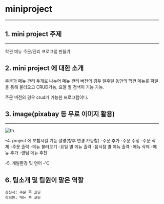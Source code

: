 # miniproject
------------
## 1. mini project 주제
------------

  학관 메뉴 주문/관리 프로그램 만들기



## 2. mini project 에 대한 소개
주문과 메뉴 관리 두개로 나누어 메뉴 관리 버전의 경우 일주일 동안의 학관 메뉴를 파일을 통해 불러오고 CRUD기능,  요일 별 검색이 기능 가능.


주문 버전의 경우 crud가 가능한 프로그램이다.


## 3. image(pixabay 등 무료 이미지 활용)
------------
![th](https://user-images.githubusercontent.com/130707940/236820886-6579a3e0-2e2f-4bdc-b947-9438d34692a5.jpg)


-4. project 에 포함시킬 기능 설명(향후 변경 가능함)
  -주문 추가
  -주문 수정
  -주문 삭제
  -주문 출력
  -메뉴 불러오기
  -요일 별 메뉴 출력
  -음식점 별 메뉴 출력
  -메뉴 삭제
  -메뉴 추가
  -랜덤 메뉴 추천


-5. 개발환경 및 언어
  -'C'


## 6. 팀소개 및 팀원이 맡은 역할
```
김진서: 주문 쪽 코딩
김희원: 메뉴 쪽 코딩
```
